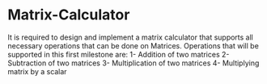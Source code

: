 # Matrix-Calculator
It is required to design and implement a matrix calculator that supports all necessary operations that can be done on Matrices. Operations that will be supported in this first milestone are: 1- Addition of two matrices 2- Subtraction of two matrices 3- Multiplication of two matrices 4- Multiplying matrix by a scalar
